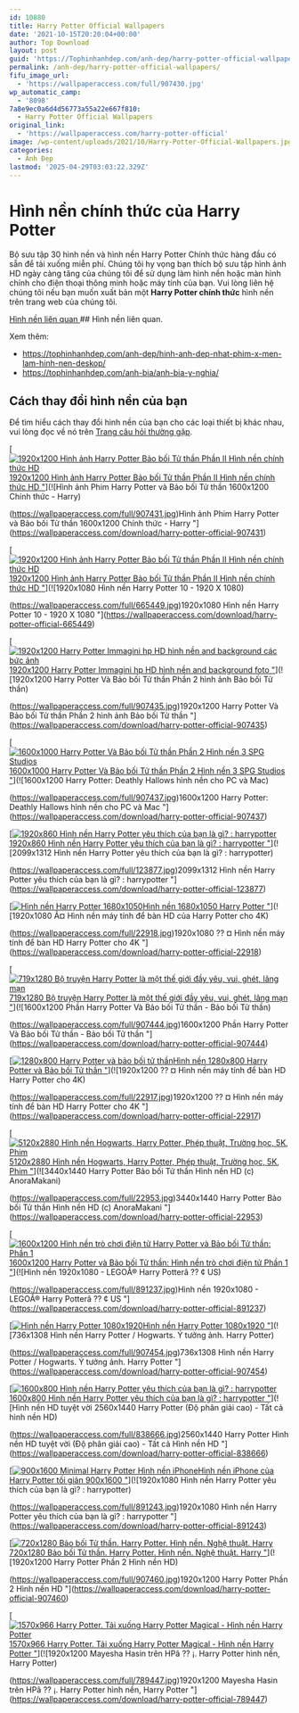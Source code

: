 ```yaml
---
id: 10880
title: Harry Potter Official Wallpapers
date: '2021-10-15T20:20:04+00:00'
author: Top Download
layout: post
guid: 'https://Tophinhanhdep.com/anh-dep/harry-potter-official-wallpapers/'
permalink: /anh-dep/harry-potter-official-wallpapers/
fifu_image_url:
  - 'https://wallpaperaccess.com/full/907430.jpg'
wp_automatic_camp:
  - '8098'
7a8e9ec0a6d4d56773a55a22e667f810:
  - Harry Potter Official Wallpapers
original_link:
  - 'https://wallpaperaccess.com/harry-potter-official'
image: /wp-content/uploads/2021/10/Harry-Potter-Official-Wallpapers.jpg
categories:
  - Ảnh Đẹp
lastmod: '2025-04-29T03:03:22.329Z'
---
```

# Hình nền chính thức của Harry Potter

Bộ sưu tập 30 hình nền và hình nền Harry Potter Chính thức hàng đầu có sẵn để tải xuống miễn phí. Chúng tôi hy vọng bạn thích bộ sưu tập hình ảnh HD ngày càng tăng của chúng tôi để sử dụng làm hình nền hoặc màn hình chính cho điện thoại thông minh hoặc máy tính của bạn. Vui lòng liên hệ chúng tôi nếu bạn muốn xuất bản một **Harry Potter chính thức** hình nền trên trang web của chúng tôi.

[Hình nền liên quan ](#related) ## Hình nền liên quan.

   
 Xem thêm:

   
- <https://tophinhanhdep.com/anh-dep/hinh-anh-dep-nhat-phim-x-men-lam-hinh-nen-deskop/>
- <https://tophinhanhdep.com/anh-bia/anh-bia-y-nghia/>

## Cách thay đổi hình nền của bạn

Để tìm hiểu cách thay đổi hình nền của bạn cho các loại thiết bị khác nhau, vui lòng đọc về nó trên [Trang câu hỏi thường gặp](https://tophinhanhdep.com/faq/).

  
[[![1920x1200 Hình ảnh Harry Potter Bảo bối Tử thần Phần II Hình nền chính thức HD](https://wallpaperaccess.com/full/907430.jpg)1920x1200 Hình ảnh Harry Potter Bảo bối Tử thần Phần II Hình nền chính thức HD "](https://wallpaperaccess.com/download/harry-potter-official-907430)](![Hình ảnh Phim Harry Potter và Bảo bối Tử thần 1600x1200 Chính thức - Harry)

(https://wallpaperaccess.com/full/907431.jpg)Hình ảnh Phim Harry Potter và Bảo bối Tử thần 1600x1200 Chính thức - Harry "](https://wallpaperaccess.com/download/harry-potter-official-907431)

[[![1920x1200 Hình ảnh Harry Potter Bảo bối Tử thần Phần II Hình nền chính thức HD](https://wallpaperaccess.com/full/907432.jpg)1920x1200 Hình ảnh Harry Potter Bảo bối Tử thần Phần II Hình nền chính thức HD "](https://wallpaperaccess.com/download/harry-potter-official-907432)](![1920x1080 Hình nền Harry Potter 10 - 1920 X 1080)

(https://wallpaperaccess.com/full/665449.jpg)1920x1080 Hình nền Harry Potter 10 - 1920 X 1080 "](https://wallpaperaccess.com/download/harry-potter-official-665449)

[[![1920x1200 Harry Potter Immagini hp HD hình nền and background các bức ảnh](https://wallpaperaccess.com/full/635250.jpg)1920x1200 Harry Potter Immagini hp HD hình nền and background foto "](https://wallpaperaccess.com/download/harry-potter-official-635250)](![1920x1200 Harry Potter Và Bảo bối Tử thần Phần 2 hình ảnh Bảo bối Tử thần)

(https://wallpaperaccess.com/full/907435.jpg)1920x1200 Harry Potter Và Bảo bối Tử thần Phần 2 hình ảnh Bảo bối Tử thần "](https://wallpaperaccess.com/download/harry-potter-official-907435)

[[![1600x1000 Harry Potter Và Bảo bối Tử thần Phần 2 Hình nền 3 SPG Studios](https://wallpaperaccess.com/full/907436.jpg)1600x1000 Harry Potter Và Bảo bối Tử thần Phần 2 Hình nền 3 SPG Studios "](https://wallpaperaccess.com/download/harry-potter-official-907436)](![1600x1200 Harry Potter: Deathly Hallows hình nền cho PC và Mac)

(https://wallpaperaccess.com/full/907437.jpg)1600x1200 Harry Potter: Deathly Hallows hình nền cho PC và Mac "](https://wallpaperaccess.com/download/harry-potter-official-907437)

[[![1920x860 Hình nền Harry Potter yêu thích của bạn là gì?  : harrypotter](https://wallpaperaccess.com/full/22930.jpg)1920x860 Hình nền Harry Potter yêu thích của bạn là gì? : harrypotter "](https://wallpaperaccess.com/download/harry-potter-official-22930)](![2099x1312 Hình nền Harry Potter yêu thích của bạn là gì?  : harrypotter)

(https://wallpaperaccess.com/full/123877.jpg)2099x1312 Hình nền Harry Potter yêu thích của bạn là gì? : harrypotter "](https://wallpaperaccess.com/download/harry-potter-official-123877)

[[![Hình nền Harry Potter 1680x1050](https://wallpaperaccess.com/full/907440.jpg)Hình nền 1680x1050 Harry Potter "](https://wallpaperaccess.com/download/harry-potter-official-907440)](![1920x1080 Â¤ Hình nền máy tính để bàn HD của Harry Potter cho 4K)

(https://wallpaperaccess.com/full/22918.jpg)1920x1080 ?? ¤ Hình nền máy tính để bàn HD Harry Potter cho 4K "](https://wallpaperaccess.com/download/harry-potter-official-22918)

[[![719x1280 Bộ truyện Harry Potter là một thế giới đầy yêu, vui, ghét, lãng mạn](https://wallpaperaccess.com/full/22928.jpg)719x1280 Bộ truyện Harry Potter là một thế giới đầy yêu, vui, ghét, lãng mạn "](https://wallpaperaccess.com/download/harry-potter-official-22928)](![1600x1200 Phần Harry Potter Và Bảo bối Tử thần - Bảo bối Tử thần)

(https://wallpaperaccess.com/full/907444.jpg)1600x1200 Phần Harry Potter Và Bảo bối Tử thần - Bảo bối Tử thần "](https://wallpaperaccess.com/download/harry-potter-official-907444)

[[![1280x800 Harry Potter và bảo bối tử thần](https://wallpaperaccess.com/full/907445.jpg)Hình nền 1280x800 Harry Potter và Bảo bối Tử thần "](https://wallpaperaccess.com/download/harry-potter-official-907445)](![1920x1200 ?? ¤ Hình nền máy tính để bàn HD Harry Potter cho 4K)

(https://wallpaperaccess.com/full/22917.jpg)1920x1200 ?? ¤ Hình nền máy tính để bàn HD Harry Potter cho 4K "](https://wallpaperaccess.com/download/harry-potter-official-22917)

[[![5120x2880 Hình nền Hogwarts, Harry Potter, Phép thuật, Trường học, 5K, Phim](https://wallpaperaccess.com/full/22966.jpg)5120x2880 Hình nền Hogwarts, Harry Potter, Phép thuật, Trường học, 5K, Phim "](https://wallpaperaccess.com/download/harry-potter-official-22966)](![3440x1440 Harry Potter Bảo bối Tử thần Hình nền HD (c) AnoraMakani)

(https://wallpaperaccess.com/full/22953.jpg)3440x1440 Harry Potter Bảo bối Tử thần Hình nền HD (c) AnoraMakani "](https://wallpaperaccess.com/download/harry-potter-official-22953)

[[![1600x1200 Hình nền trò chơi điện tử Harry Potter và Bảo bối Tử thần: Phần 1](https://wallpaperaccess.com/full/907451.jpg)1600x1200 Harry Potter và Bảo bối Tử thần: Hình nền trò chơi điện tử Phần 1 "](https://wallpaperaccess.com/download/harry-potter-official-907451)](![Hình nền 1920x1080 - LEGOÂ® Harry Potterâ ?? ¢ US)

(https://wallpaperaccess.com/full/891237.jpg)Hình nền 1920x1080 - LEGOÂ® Harry Potterâ ?? ¢ US "](https://wallpaperaccess.com/download/harry-potter-official-891237)

[[![Hình nền Harry Potter 1080x1920](https://wallpaperaccess.com/full/895796.jpg)Hình nền Harry Potter 1080x1920 "](https://wallpaperaccess.com/download/harry-potter-official-895796)](![736x1308 Hình nền Harry Potter / Hogwarts.  Ý tưởng ảnh.  Harry Potter)

(https://wallpaperaccess.com/full/907454.jpg)736x1308 Hình nền Harry Potter / Hogwarts. Ý tưởng ảnh. Harry Potter "](https://wallpaperaccess.com/download/harry-potter-official-907454)

[[![1600x800 Hình nền Harry Potter yêu thích của bạn là gì?  : harrypotter](https://wallpaperaccess.com/full/541392.jpg)1600x800 Hình nền Harry Potter yêu thích của bạn là gì? : harrypotter "](https://wallpaperaccess.com/download/harry-potter-official-541392)](![Hình nền HD tuyệt vời 2560x1440 Harry Potter (Độ phân giải cao) - Tất cả hình nền HD)

(https://wallpaperaccess.com/full/838666.jpg)2560x1440 Harry Potter Hình nền HD tuyệt vời (Độ phân giải cao) - Tất cả Hình nền HD "](https://wallpaperaccess.com/download/harry-potter-official-838666)

[[![900x1600 Minimal Harry Potter Hình nền iPhone](https://wallpaperaccess.com/full/800757.jpg)Hình nền iPhone của Harry Potter tối giản 900x1600 "](https://wallpaperaccess.com/download/harry-potter-official-800757)](![1920x1080 Hình nền Harry Potter yêu thích của bạn là gì?  : harrypotter)

(https://wallpaperaccess.com/full/891243.jpg)1920x1080 Hình nền Harry Potter yêu thích của bạn là gì? : harrypotter "](https://wallpaperaccess.com/download/harry-potter-official-891243)

[[![720x1280 Bảo bối Tử thần.  Harry Potter.  Hình nền.  Nghệ thuật.  Harry](https://wallpaperaccess.com/full/22971.jpg)720x1280 Bảo bối Tử thần. Harry Potter. Hình nền. Nghệ thuật. Harry "](https://wallpaperaccess.com/download/harry-potter-official-22971)](![1920x1200 Harry Potter Phần 2 Hình nền HD)

(https://wallpaperaccess.com/full/907460.jpg)1920x1200 Harry Potter Phần 2 Hình nền HD "](https://wallpaperaccess.com/download/harry-potter-official-907460)

[[![1570x966 Harry Potter.  Tải xuống Harry Potter Magical - Hình nền Harry Potter](https://wallpaperaccess.com/full/824160.png)1570x966 Harry Potter. Tải xuống Harry Potter Magical - Hình nền Harry Potter "](https://wallpaperaccess.com/download/harry-potter-official-824160)](![1920x1200 Mayesha Hasin trên HPâ ?? ¡.  Harry Potter hình nền, Harry Potter)

(https://wallpaperaccess.com/full/789447.jpg)1920x1200 Mayesha Hasin trên HPâ ?? ¡. Harry Potter hình nền, Harry Potter "](https://wallpaperaccess.com/download/harry-potter-official-789447)
